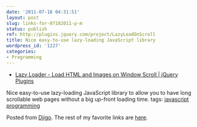```yaml
---
date: '2011-07-18 04:31:51'
layout: post
slug: links-for-07182011-p-m
status: publish
ref: http://plugins.jquery.com/project/LazyLoadOnScroll
title: Nice easy-to-use lazy-loading JavaScript library
wordpress_id: '1227'
categories:
- Programming
---
```



  * [Lazy Loader - Load HTML and Images on Window Scroll | jQuery Plugins](http://plugins.jquery.com/project/LazyLoadOnScroll)


Nice easy-to-use lazy-loading JavaScript library to allow you to have long scrollable web pages without a big up-front loading time.
 tags:                      [javascript](http://www.diigo.com/user/eobrain/javascript)            [programming](http://www.diigo.com/user/eobrain/programming)


Posted from [Diigo](http://www.diigo.com). The rest of my favorite links are [here](http://www.diigo.com/user/eobrain).
